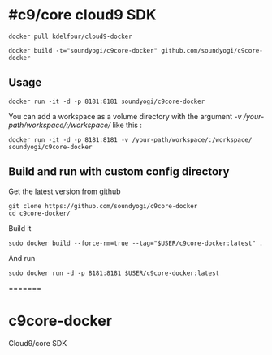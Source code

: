 #c9/core cloud9 SDK
=============

    docker pull kdelfour/cloud9-docker

    docker build -t="soundyogi/c9core-docker" github.com/soundyogi/c9core-docker

## Usage

    docker run -it -d -p 8181:8181 soundyogi/c9core-docker
    
You can add a workspace as a volume directory with the argument *-v /your-path/workspace/:/workspace/* like this :

    docker run -it -d -p 8181:8181 -v /your-path/workspace/:/workspace/ soundyogi/c9core-docker
    
## Build and run with custom config directory

Get the latest version from github

    git clone https://github.com/soundyogi/c9core-docker
    cd c9core-docker/

Build it

    sudo docker build --force-rm=true --tag="$USER/c9core-docker:latest" .
    
And run

    sudo docker run -d -p 8181:8181 $USER/c9core-docker:latest
    
=======
# c9core-docker
Cloud9/core SDK
